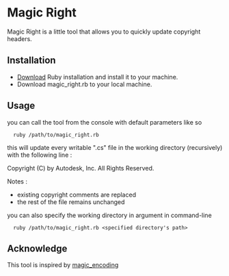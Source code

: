 # Magic Right

Magic Right is a little tool that allows you to quickly 
update copyright headers. 


## Installation

- [Download](https://www.ruby-lang.org/en/downloads/) Ruby installation and install it to your machine.
- Download magic_right.rb to your local machine.

  
## Usage

you can call the tool from the console with default parameters like so

```dos
  ruby /path/to/magic_right.rb
```

this will update every writable ".cs" file in the working directory (recursively) with the following line :

  Copyright (C) <current year> by Autodesk, Inc. All Rights Reserved.

Notes : 
- existing copyright comments are replaced
- the rest of the file remains unchanged

you can also specify the working directory in argument in command-line

```dos
  ruby /path/to/magic_right.rb <specified directory's path>
```
  
## Acknowledge
This tool is inspired by [magic_encoding](https://github.com/m-ryan/magic_encoding)
